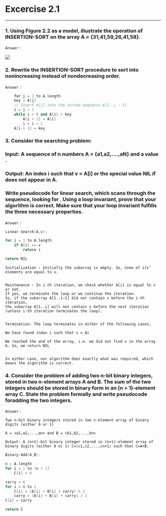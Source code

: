 # Excercise 2.1

---

### 1. Using Figure 2.2 as a model, illustrate the operation of INSERTION-SORT on the array A = {31,41,59,26,41,58}.

`Answer` :

![](https://i.ibb.co/Fz2w4KL/my-basic-app.png)

### 2. Rewrite the INSERTION-SORT procedure to sort into nonincreasing instead of nondecreasing order.

`Answer` :

```cpp
    for j = 2 to A.length
    key = A[j]
    // Insert A[j] into the sorted sequence A[1..j − 1]
    i = j − 1
    while i > 0 and A[i] < key
        A[i + 1] = A[i]
        i = i − 1
    A[i + 1] = key
```

### 3. Consider the searching problem:

### Input: A sequence of n numbers A = {a1,a2,....,aN} and a value .

### Output: An index i such that v = A[i] or the special value NIL if does not appear in A.

### Write pseudocode for linear search, which scans through the sequence, looking for . Using a loop invariant, prove that your algorithm is correct. Make sure that your loop invariant fulfills the three necessary properties.

`Answer` :

```cpp
Linear-Search(A,v):

for i = 1 to A.length
    if A[i] == v
        return i

return NIL
```

```
Initialization : Initially the subarray is empty. So, none of its’ elements are equal to v.


Maintenance : In i-th iteration, we check whether A[i] is equal to v or not.
If yes, we terminate the loop or we continue the iteration.
So, if the subarray A[1..i−1] did not contain v before the i-th iteration,
the subarray A[1..i] will not contain v before the next iteration (unless i-th iteration terminates the loop).


Termination: The loop terminates in either of the following cases,

We have found index i such that v = Ai

We reached the end of the array, i.e. we did not find v in the array A. So, we return NIL


In either case, our algorithm does exactly what was required, which means the algorithm is correct.
```

### 4. Consider the problem of adding two n-bit binary integers, stored in two n-element arrays A and B. The sum of the two integers should be stored in binary form in an (n + 1)-element array C. State the problem formally and write pseudocode foradding the two integers.

`Answer` :

```
Two n-bit binary integers stored in two n-element array of binary digits (either 0 or 1)

A = <a1,a2,...,an> and B = <b1,b2,...,bn>

Output: A (n+1)-bit binary integer stored in (n+1)-element array of binary digits (either 0 or 1) C=⟨c1,c2,...,cn+1⟩ such that C=A+B.
```

```cpp
Binary-Add(A,B):

n = A.length
for i = 1 to (n + 1)
    C[i] = 0

carry = 0
for i = n to 1
    C[i] = (A[i] + B[i] + carry) % 2
    carry = (A[i] + B[i] + carry) / 2
C[i] = carry

return C
```
